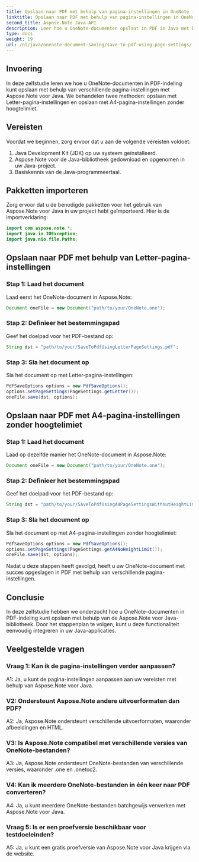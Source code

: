 ```yaml
---
title: Opslaan naar PDF met behulp van pagina-instellingen in OneNote - Aspose.Note
linktitle: Opslaan naar PDF met behulp van pagina-instellingen in OneNote - Aspose.Note
second_title: Aspose.Note Java-API
description: Leer hoe u OneNote-documenten opslaat in PDF in Java met behulp van de Aspose.Note-bibliotheek. Stapsgewijze handleiding met codevoorbeelden voor verschillende pagina-instellingen.
type: docs
weight: 19
url: /nl/java/onenote-document-saving/save-to-pdf-using-page-settings/
---
```

## Invoering

In deze zelfstudie leren we hoe u OneNote-documenten in PDF-indeling kunt opslaan met behulp van verschillende pagina-instellingen met Aspose.Note voor Java. We behandelen twee methoden: opslaan met Letter-pagina-instellingen en opslaan met A4-pagina-instellingen zonder hoogtelimiet.

## Vereisten

Voordat we beginnen, zorg ervoor dat u aan de volgende vereisten voldoet:

1. Java Development Kit (JDK) op uw systeem geïnstalleerd.
2. Aspose.Note voor de Java-bibliotheek gedownload en opgenomen in uw Java-project.
3. Basiskennis van de Java-programmeertaal.

## Pakketten importeren

Zorg ervoor dat u de benodigde pakketten voor het gebruik van Aspose.Note voor Java in uw project hebt geïmporteerd. Hier is de importverklaring:

```java
import com.aspose.note.*;
import java.io.IOException;
import java.nio.file.Paths;
```

## Opslaan naar PDF met behulp van Letter-pagina-instellingen

### Stap 1: Laad het document

Laad eerst het OneNote-document in Aspose.Note:

```java
Document oneFile = new Document("path/to/your/OneNote.one");
```

### Stap 2: Definieer het bestemmingspad

Geef het doelpad voor het PDF-bestand op:

```java
String dst = "path/to/your/SaveToPdfUsingLetterPageSettings.pdf";
```

### Stap 3: Sla het document op

Sla het document op met Letter-pagina-instellingen:

```java
PdfSaveOptions options = new PdfSaveOptions();
options.setPageSettings(PageSettings.getLetter());
oneFile.save(dst, options);
```

## Opslaan naar PDF met A4-pagina-instellingen zonder hoogtelimiet

### Stap 1: Laad het document

Laad op dezelfde manier het OneNote-document in Aspose.Note:

```java
Document oneFile = new Document("path/to/your/OneNote.one");
```

### Stap 2: Definieer het bestemmingspad

Geef het doelpad voor het PDF-bestand op:

```java
String dst = "path/to/your/SaveToPdfUsingA4PageSettingsWithoutHeightLimit.pdf";
```

### Stap 3: Sla het document op

Sla het document op met A4-pagina-instellingen zonder hoogtelimiet:

```java
PdfSaveOptions options = new PdfSaveOptions();
options.setPageSettings(PageSettings.getA4NoHeightLimit());
oneFile.save(dst, options);
```

Nadat u deze stappen heeft gevolgd, heeft u uw OneNote-document met succes opgeslagen in PDF met behulp van verschillende pagina-instellingen.

## Conclusie

In deze zelfstudie hebben we onderzocht hoe u OneNote-documenten in PDF-indeling kunt opslaan met behulp van de Aspose.Note voor Java-bibliotheek. Door het stappenplan te volgen, kunt u deze functionaliteit eenvoudig integreren in uw Java-applicaties.

## Veelgestelde vragen

### Vraag 1: Kan ik de pagina-instellingen verder aanpassen?

A1: Ja, u kunt de pagina-instellingen aanpassen aan uw vereisten met behulp van Aspose.Note voor Java.

### V2: Ondersteunt Aspose.Note andere uitvoerformaten dan PDF?

A2: Ja, Aspose.Note ondersteunt verschillende uitvoerformaten, waaronder afbeeldingen en HTML.

### V3: Is Aspose.Note compatibel met verschillende versies van OneNote-bestanden?

A3: Ja, Aspose.Note ondersteunt OneNote-bestanden van verschillende versies, waaronder .one en .onetoc2.

### V4: Kan ik meerdere OneNote-bestanden in één keer naar PDF converteren?

A4: Ja, u kunt meerdere OneNote-bestanden batchgewijs verwerken met Aspose.Note voor Java.

### Vraag 5: Is er een proefversie beschikbaar voor testdoeleinden?

A5: Ja, u kunt een gratis proefversie van Aspose.Note voor Java krijgen via de website.